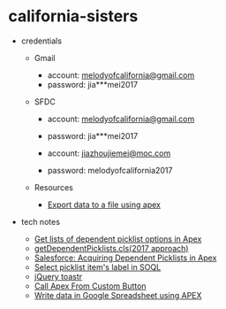 # california-sisters

* credentials

  * Gmail
    * account: melodyofcalifornia@gmail.com
    * password: jia***mei2017

  * SFDC
    * account: melodyofcalifornia@gmail.com
    * password: jia***mei2017

    * account: jiazhoujiemei@moc.com
    * password: melodyofcalifornia2017

  * Resources
    * [Export data to a file using apex](https://salesforce.stackexchange.com/questions/44127/export-data-to-a-file-using-apex)

* tech notes
  * [Get lists of dependent picklist options in Apex](https://salesforce.stackexchange.com/questions/4462/get-lists-of-dependent-picklist-options-in-apex)
  * [getDependentPicklists.cls(2017 approach)](https://gist.github.com/boxfoot/4166342)
  * [Salesforce: Acquiring Dependent Picklists in Apex](http://titancronus.com/blog/2014/05/01/salesforce-acquiring-dependent-picklists-in-apex/)
  * [Select picklist item's label in SOQL](https://salesforce.stackexchange.com/questions/4482/selected-picklist-item-label)
  * [jQuery toastr](https://github.com/CodeSeven/toastr)
  * [Call Apex From Custom Button](http://blog.shivanathd.com/2014/07/call-apex-class-from-custom-button-salesforce.html)
  * [Write data in Google Spreadsheet using APEX](https://salesforce.stackexchange.com/questions/112124/how-can-i-write-data-in-google-spreadsheet-using-apex)
